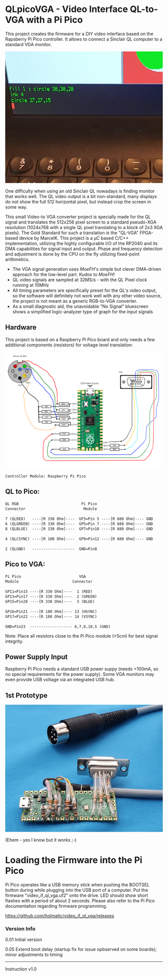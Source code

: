 # **QLpicoVGA** - Video Interface QL-to-VGA with a Pi Pico 

This project creates the firmware for a DIY video interface based on the Rapsberry Pi Pico controller. It allows to connect a Sinclair QL computer to a standard VGA monitor.

![Screen](doc/QLpicoVGA_screenshot.jpg "VGA Monitor Connected to the QL")

One difficulty when using an old Sinclair QL nowadays is finding monitor that works well. The QL video output is a bit non-standard, many displays do not show the full 512 horizontal pixel, but instead crop the screen in some way.

This small Video-to VGA converter project is specially made for the QL signal and translates the 512x256 pixel screen to a standard pseudo-XGA resolution (1024x768 with a single QL pixel translating to a block of 2x3 XGA pixels). The Gold Standard for such a translation is the "QL-VGA" FPGA-based device by MarcelK. This project is a µC based C/C++ implementation, utilizing the highly configurable I/O of the RP2040 and its DMA capabilities for signal input and output. Phase and frequency detection and adjustment is done by the CPU on the fly utilizing fixed-point arithmetics.

- The VGA signal generation uses _MoeFH_'s simple but clever DMA-driven approach for the low-level part. Kudos to _MoeFH_!
- QL video signals are sampled at 32MS/s - with the QL Pixel clock running at 10MHz
- All timing parameters are specifically preset for the QL's video output, so the software will definitely not work well with any other video source, the project is not meant as a generic RGB-to-VGA converter.
- As a small diagnostic aid, the unavoidable "No Signal" bluescreen shows a simplified logic-analyzer type of graph for the input signals

## Hardware

This project is based on a Raspberry Pi Pico board and only needs a few additional components (resistors) for voltage level translation:


![Schematic outline](doc/Connecting.png "How to connect QL, Pi Pico, and the VGA Monitor")

```
Controller Module: Raspberry Pi Pico 
```


## QL to Pico:


```
QL RGB                            Pi Pico
Connector                          Module

7 (QLRED)   ----[R 330 Ohm]----  GP3=Pin 5 ----[R 680 Ohm]---- GND 
6 (QLGREEN) ----[R 330 Ohm]----  GP5=Pin 7 ----[R 680 Ohm]---- GND
8 (QLBLUE)  ----[R 330 Ohm]----  GP7=Pin10 ----[R 680 Ohm]---- GND

4 (QLCSYNC) ----[R 100 Ohm]----  GP9=Pin12 ----[R 680 Ohm]---- GND

2 (QLGND)   -------------------  GND=Pin8

```


## Pico to VGA:

```
Pi Pico                          VGA
Module                        Connector

GP11=Pin15 ----[R 330 Ohm]----  1 (RED)
GP13=Pin17 ----[R 330 Ohm]----  2 (GREEN)
GP15=Pin20 ----[R 330 Ohm]----  3 (BLUE)

GP16=Pin21 ----[R 100 Ohm]---- 13 (HSYNC)
GP17=Pin22 ----[R 100 Ohm]---- 14 (VSYNC)

GND=Pin23  ------------------- 6,7,8,10,5 (GND)
```

Note: Place all resistors close to the Pi Pico module (<5cm) for best signal integrity.



## Power Supply Input

Raspberry Pi Pico needs a standard USB power suppy (needs <100mA, so no special requirements for the power supply). Some VGA monitors may even provide USB voltage via an integrated USB hub. 

## 1st Prototype


![Prototype](doc/QLpicoVGA_proto.jpg "Quick-n-dirty prototype")

(Ehem - yes I know but it works ;-)

# Loading the Firmware into the Pi Pico

Pi Pico operates like a USB memory stick when pushing the BOOTSEL button during while plugging into the USB port of a computer. Put the firmware "video_if_ql_vga.uf2" onto the drive. LED should show short flashes with a period of about 2 seconds. Please also refer to the Pi Pico documentation regarding firmware programming.

https://github.com/holmatic/video_if_ql_vga/releases

### Version Info

0.01 Initial version

0.05 Extend boot delay (startup fix for issue opbserved on some boards); minor adjustments to timing


---

Instruction v1.0
